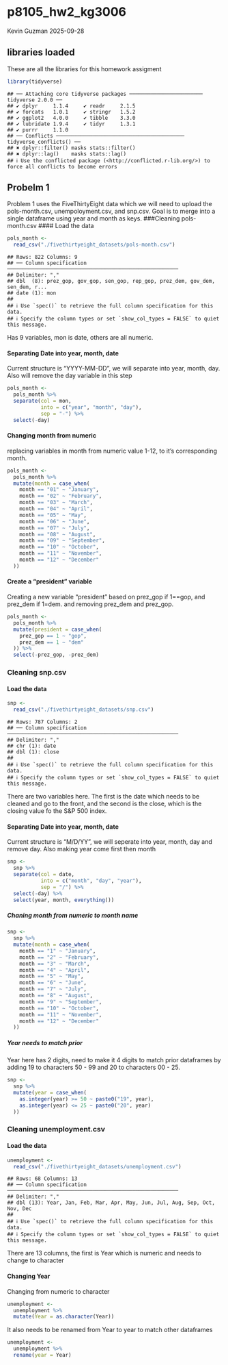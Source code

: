p8105_hw2_kg3006
================
Kevin Guzman
2025-09-28

## libraries loaded

These are all the libraries for this homework assigment

``` r
library(tidyverse)
```

    ## ── Attaching core tidyverse packages ──────────────────────── tidyverse 2.0.0 ──
    ## ✔ dplyr     1.1.4     ✔ readr     2.1.5
    ## ✔ forcats   1.0.1     ✔ stringr   1.5.2
    ## ✔ ggplot2   4.0.0     ✔ tibble    3.3.0
    ## ✔ lubridate 1.9.4     ✔ tidyr     1.3.1
    ## ✔ purrr     1.1.0     
    ## ── Conflicts ────────────────────────────────────────── tidyverse_conflicts() ──
    ## ✖ dplyr::filter() masks stats::filter()
    ## ✖ dplyr::lag()    masks stats::lag()
    ## ℹ Use the conflicted package (<http://conflicted.r-lib.org/>) to force all conflicts to become errors

## Probelm 1

Problem 1 uses the FiveThirtyEight data which we will need to upload the
pols-month.csv, unempoloyment.csv, and snp.csv. Goal is to merge into a
single dataframe using year and month as keys. \###Cleaning
pols-month.csv \#### Load the data

``` r
pols_month <- 
  read_csv("./fivethirtyeight_datasets/pols-month.csv")
```

    ## Rows: 822 Columns: 9
    ## ── Column specification ────────────────────────────────────────────────────────
    ## Delimiter: ","
    ## dbl  (8): prez_gop, gov_gop, sen_gop, rep_gop, prez_dem, gov_dem, sen_dem, r...
    ## date (1): mon
    ## 
    ## ℹ Use `spec()` to retrieve the full column specification for this data.
    ## ℹ Specify the column types or set `show_col_types = FALSE` to quiet this message.

Has 9 variables, mon is date, others are all numeric.

#### Separating Date into year, month, date

Current structure is “YYYY-MM-DD”, we will separate into year, month,
day. Also will remove the day variable in this step

``` r
pols_month <- 
  pols_month %>%
  separate(col = mon,
           into = c("year", "month", "day"),
           sep = "-") %>% 
  select(-day)
```

#### Changing month from numeric

replacing variables in month from numeric value 1-12, to it’s
corresponding month.

``` r
pols_month <- 
  pols_month %>%
  mutate(month = case_when(
    month == "01" ~ "January",
    month == "02" ~ "February",
    month == "03" ~ "March",
    month == "04" ~ "April",
    month == "05" ~ "May",
    month == "06" ~ "June",
    month == "07" ~ "July",
    month == "08" ~ "August",
    month == "09" ~ "September",
    month == "10" ~ "October",
    month == "11" ~ "November",
    month == "12" ~ "December"
  ))
```

#### Create a “president” variable

Creating a new variable “president” based on prez_gop if 1==gop, and
prez_dem if 1=dem. and removing prez_dem and prez_gop.

``` r
pols_month <- 
  pols_month %>%
  mutate(president = case_when(
    prez_gop == 1 ~ "gop",
    prez_dem == 1 ~ "dem"
  )) %>%
  select(-prez_gop, -prez_dem)
```

### Cleaning snp.csv

#### Load the data

``` r
snp <- 
  read_csv("./fivethirtyeight_datasets/snp.csv")
```

    ## Rows: 787 Columns: 2
    ## ── Column specification ────────────────────────────────────────────────────────
    ## Delimiter: ","
    ## chr (1): date
    ## dbl (1): close
    ## 
    ## ℹ Use `spec()` to retrieve the full column specification for this data.
    ## ℹ Specify the column types or set `show_col_types = FALSE` to quiet this message.

There are two variables here. The first is the date which needs to be
cleaned and go to the front, and the second is the close, which is the
closing value fo the S&P 500 index.

#### Separating Date into year, month, date

Current structure is “M/D/YY”, we will seperate into year, month, day
and remove day. Also making year come first then month

``` r
snp <- 
  snp %>%
  separate(col = date,
           into = c("month", "day", "year"),
           sep = "/") %>%
  select(-day) %>% 
  select(year, month, everything()) 
```

##### Chaning month from numeric to month name

``` r
snp <- 
  snp %>%
  mutate(month = case_when(
    month == "1" ~ "January",
    month == "2" ~ "February",
    month == "3" ~ "March",
    month == "4" ~ "April",
    month == "5" ~ "May",
    month == "6" ~ "June",
    month == "7" ~ "July",
    month == "8" ~ "August",
    month == "9" ~ "September",
    month == "10" ~ "October",
    month == "11" ~ "November",
    month == "12" ~ "December"
  ))
```

##### Year needs to match prior

Year here has 2 digits, need to make it 4 digits to match prior
dataframes by adding 19 to characters 50 - 99 and 20 to characters 00 -
25.

``` r
snp <- 
  snp %>%
  mutate(year = case_when(
    as.integer(year) >= 50 ~ paste0("19", year),
    as.integer(year) <= 25 ~ paste0("20", year)
  ))
```

### Cleaning unemployment.csv

#### Load the data

``` r
unemployment <-
  read_csv("./fivethirtyeight_datasets/unemployment.csv")
```

    ## Rows: 68 Columns: 13
    ## ── Column specification ────────────────────────────────────────────────────────
    ## Delimiter: ","
    ## dbl (13): Year, Jan, Feb, Mar, Apr, May, Jun, Jul, Aug, Sep, Oct, Nov, Dec
    ## 
    ## ℹ Use `spec()` to retrieve the full column specification for this data.
    ## ℹ Specify the column types or set `show_col_types = FALSE` to quiet this message.

There are 13 columns, the first is Year which is numeric and needs to
change to character

#### Changing Year

Changing from numeric to character

``` r
unemployment <-
  unemployment %>%
  mutate(Year = as.character(Year))
```

It also needs to be renamed from Year to year to match other dataframes

``` r
unemployment <-
  unemployment %>%
  rename(year = Year)
```

